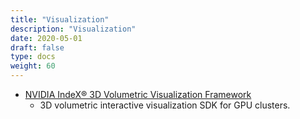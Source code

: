 ```yaml
---
title: "Visualization"
description: "Visualization"
date: 2020-05-01
draft: false
type: docs
weight: 60
---
```

 * [NVIDIA IndeX® 3D Volumetric Visualization Framework](https://developer.nvidia.com/index)
   * 3D volumetric interactive visualization SDK for GPU clusters.
    